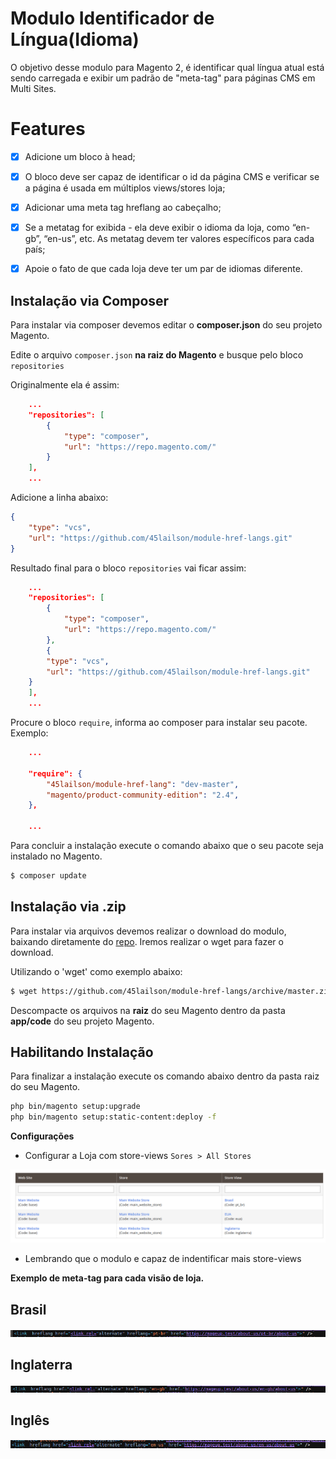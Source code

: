 # Modulo Identificador de Língua(Idioma)

O objetivo desse modulo para Magento 2, é identificar qual língua atual está sendo carregada e exibir um padrão de "meta-tag" para páginas CMS em Multi Sites.


# Features

 - [x] Adicione um bloco à head;
 - [x] O bloco deve ser capaz de identificar o id da página CMS e verificar se a página é usada em múltiplos views/stores loja;
 - [x] Adicionar uma meta tag hreflang ao cabeçalho;
 - [x] Se a metatag for exibida - ela deve exibir o idioma da loja, como “en-gb”, “en-us”, etc. As metatag devem ter valores específicos para cada país;
 - [x] Apoie o fato de que cada loja deve ter um par de idiomas diferente.


## Instalação via Composer

Para instalar via composer devemos editar o **composer.json** do seu projeto Magento.

Edite o arquivo `composer.json` **na raiz do Magento** e busque pelo bloco `repositories`

Originalmente ela é assim:

```json
    ...
    "repositories": [
        {
            "type": "composer",
            "url": "https://repo.magento.com/"
        }
    ],
    ...
```
Adicione a linha abaixo:
```json
{
	"type": "vcs",
	"url": "https://github.com/45lailson/module-href-langs.git"
}
```

Resultado final para o bloco `repositories` vai ficar assim:

```json
    ...
    "repositories": [
        {
            "type": "composer",
            "url": "https://repo.magento.com/"
        },
        {
	    "type": "vcs",
	    "url": "https://github.com/45lailson/module-href-langs.git"
	}
    ],
    ...
```
Procure o bloco `require`, informa ao composer para instalar seu pacote. Exemplo:

```json
    ...
    
    "require": {
        "45lailson/module-href-lang": "dev-master",
        "magento/product-community-edition": "2.4",
    },

    ...
```

Para concluir a instalação execute o comando abaixo que o seu pacote seja instalado no Magento.
```bash
$ composer update
```
## Instalação via .zip

Para instalar via arquivos devemos realizar o download do modulo, baixando diretamente do [repo](https://github.com/45lailson/module-href-langs). Iremos realizar o wget para fazer o download.

Utilizando o 'wget' como exemplo abaixo:
```bash
$ wget https://github.com/45lailson/module-href-langs/archive/master.zip
```
Descompacte os arquivos na **raiz** do seu Magento dentro da pasta **app/code** do seu projeto Magento.

## Habilitando Instalação

Para finalizar a instalação execute os comando abaixo dentro da pasta raiz do seu Magento.
```bash
php bin/magento setup:upgrade
php bin/magento setup:static-content:deploy -f
```

**Configurações** 

+ Configurar a Loja com store-views `Sores > All Stores `

![Configuraçao_Modulo](docs/store_views.png)

+ Lembrando que o modulo e capaz de indentificar mais store-views


**Exemplo de meta-tag para cada visão de loja.**

## Brasil

![Configuraçao](docs/pt-br.png)

## Inglaterra

![Configuraçao](docs/en-gb.png)

## Inglês

![Configuraçao](docs/en-us.png)

